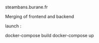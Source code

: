 steambans.burane.fr

Merging of frontend and backend


launch :

docker-compose build
docker-compose up
